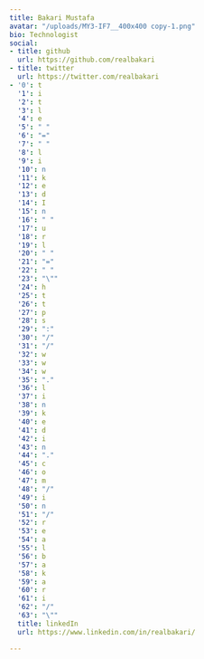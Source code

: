 ```yaml
---
title: Bakari Mustafa
avatar: "/uploads/MY3-IF7__400x400 copy-1.png"
bio: Technologist
social:
- title: github
  url: https://github.com/realbakari
- title: twitter
  url: https://twitter.com/realbakari
- '0': t
  '1': i
  '2': t
  '3': l
  '4': e
  '5': " "
  '6': "="
  '7': " "
  '8': l
  '9': i
  '10': n
  '11': k
  '12': e
  '13': d
  '14': I
  '15': n
  '16': " "
  '17': u
  '18': r
  '19': l
  '20': " "
  '21': "="
  '22': " "
  '23': "\""
  '24': h
  '25': t
  '26': t
  '27': p
  '28': s
  '29': ":"
  '30': "/"
  '31': "/"
  '32': w
  '33': w
  '34': w
  '35': "."
  '36': l
  '37': i
  '38': n
  '39': k
  '40': e
  '41': d
  '42': i
  '43': n
  '44': "."
  '45': c
  '46': o
  '47': m
  '48': "/"
  '49': i
  '50': n
  '51': "/"
  '52': r
  '53': e
  '54': a
  '55': l
  '56': b
  '57': a
  '58': k
  '59': a
  '60': r
  '61': i
  '62': "/"
  '63': "\""
  title: linkedIn
  url: https://www.linkedin.com/in/realbakari/

---
```

